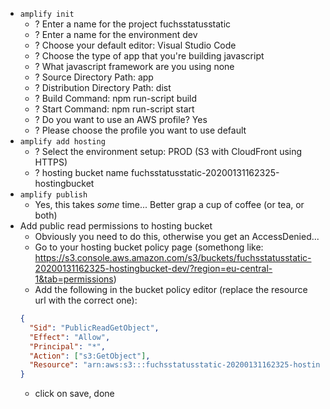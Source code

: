 - `amplify init`
  - ? Enter a name for the project fuchsstatusstatic
  - ? Enter a name for the environment dev
  - ? Choose your default editor: Visual Studio Code
  - ? Choose the type of app that you're building javascript
  - ? What javascript framework are you using none
  - ? Source Directory Path: app
  - ? Distribution Directory Path: dist
  - ? Build Command: npm run-script build
  - ? Start Command: npm run-script start
  - ? Do you want to use an AWS profile? Yes
  - ? Please choose the profile you want to use default
- `amplify add hosting`
  - ? Select the environment setup: PROD (S3 with CloudFront using HTTPS)
  - ? hosting bucket name fuchsstatusstatic-20200131162325-hostingbucket
- `amplify publish`
  - Yes, this takes _some_ time... Better grap a cup of coffee (or tea, or both)
- Add public read permissions to hosting bucket
  - Obviously you need to do this, otherwise you get an AccessDenied...
  - Go to your hosting bucket policy page (somethong like: https://s3.console.aws.amazon.com/s3/buckets/fuchsstatusstatic-20200131162325-hostingbucket-dev/?region=eu-central-1&tab=permissions)
  - Add the following in the bucket policy editor (replace the resource url with the correct one):
  ```json
  {
    "Sid": "PublicReadGetObject",
    "Effect": "Allow",
    "Principal": "*",
    "Action": ["s3:GetObject"],
    "Resource": "arn:aws:s3:::fuchsstatusstatic-20200131162325-hostingbucket-dev/*"
  }
  ```
  - click on save, done